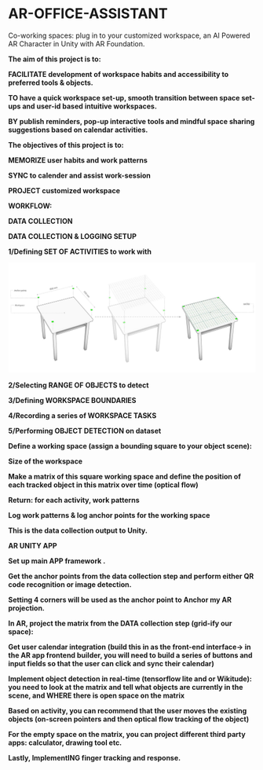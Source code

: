 # AR-OFFICE-ASSISTANT
Co-working spaces: plug in to your customized workspace,
an AI Powered AR Character in Unity with AR Foundation.

<B>The aim of this project is to:<B>

FACILITATE development of workspace habits and accessibility to preferred tools & objects.

TO have a quick workspace set-up, smooth transition between space set-ups and user-id based intuitive workspaces.

BY publish reminders, pop-up interactive tools and mindful space sharing suggestions based on calendar activities.

<B>The objectives of this project is to:<B>

MEMORIZE user habits and work patterns

SYNC to calender and assist work-session

PROJECT customized workspace

<B>WORKFLOW:<B>

<B>DATA COLLECTION<B>

<B>DATA COLLECTION & LOGGING SETUP<B>

1/Defining SET OF ACTIVITIES to work with

![](images/defining%20space.jpg)

2/Selecting RANGE OF OBJECTS to detect

3/Defining WORKSPACE BOUNDARIES

4/Recording a series of WORKSPACE TASKS

5/Performing OBJECT DETECTION on dataset

Define a working space (assign a bounding square to your object scene):

<B> Size of the workspace <B>

Make a matrix of this square working space and define the position of each tracked object in this matrix over time (optical flow)

Return: for each activity, work patterns 

Log work patterns & log anchor points for the working space 

This is the data collection output to Unity. 

<B> AR UNITY APP <B>

Set up main APP framework .

Get the anchor points from the data collection step and perform either QR code recognition or image detection.

Setting 4 corners will be used as the anchor point to Anchor my AR projection. 

In AR, project the matrix from the DATA collection step (grid-ify our space): 

Get user calendar integration (build this in as the front-end interface-> in the AR app frontend builder, you will need to build a series of buttons and input fields so that the user can click and sync their calendar)

Implement object detection in real-time (tensorflow lite and or Wikitude): you need to look at the matrix and tell what objects are currently in the scene, and WHERE there is open space on the matrix 

Based on activity, you can recommend that the user moves the existing objects (on-screen pointers and then optical flow tracking of the object)

For the empty space on the matrix, you can project different third party apps: calculator, drawing tool etc.

Lastly, ImplementING finger tracking and response.
